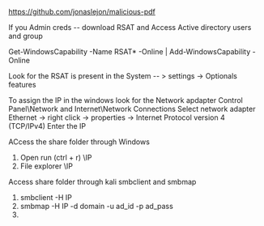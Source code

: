https://github.com/jonaslejon/malicious-pdf

If you Admin creds -- download RSAT and Access Active directory users and group 

Get-WindowsCapability -Name RSAT* -Online | Add-WindowsCapability -Online 

Look for the RSAT is present in the System -- > settings -> Optionals features 

To assign the IP in the windows look for the Network apdapter 
Control Panel\Network and Internet\Network Connections 
Select network adapter Ethernet -> right click -> properties -> Internet Protocol version 4 (TCP/IPv4) 
Enter the IP 

ACcess the share folder through Windows 
1. Open run (ctrl + r) \\IP
2. File explorer \\IP


Access share folder through kali 
smbclient and smbmap 
1. smbclient -H IP
2. smbmap -H IP -d domain -u ad_id -p ad_pass
3. 
